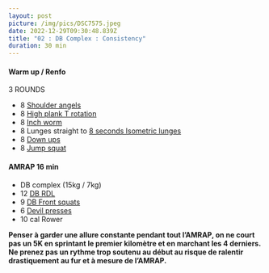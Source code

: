 ```yaml
---
layout: post
picture: /img/pics/DSC7575.jpeg
date: 2022-12-29T09:30:48.839Z
title: "02 : DB Complex : Consistency"
duration: 30 min
---
```

#### Warm up / Renfo

3 ROUNDS

* 8 [Shoulder angels ](https://www.youtube.com/watch?v=4sRUwmB6vR8)
* 8 [High plank T rotation](https://www.youtube.com/watch?v=4sRUwmB6vR8)
* 8 [Inch worm](https://www.youtube.com/watch?v=pv_8CdDPAAk)
* 8 Lunges straight to [8 seconds Isometric lunges](https://www.youtube.com/watch?v=iF3QuR6BfgU)
* 8 [Down ups ](https://www.youtube.com/watch?v=B3jLmb7dWLY)
* 8 [Jump squat ](https://www.youtube.com/watch?v=flBodwEKe30)

#### AMRAP 16 min

* DB complex (15kg / 7kg)
* 12 [DB RDL ](https://www.youtube.com/watch?v=WIcpu2UkJoY)
* 9 [DB Front squats](https://www.youtube.com/watch?v=B86Zj72LwzA)
* 6 [Devil presses](https://www.youtube.com/watch?v=hc6dfJHRcD0)
* 10 cal Rower 

**Penser à garder une allure constante pendant tout l’AMRAP, on ne court pas un 5K en sprintant le premier kilomètre et en marchant les 4 derniers. Ne prenez pas un rythme trop soutenu au début au risque de ralentir drastiquement au fur et à mesure de l’AMRAP.**